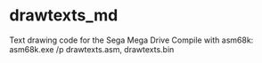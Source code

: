 # drawtexts_md
Text drawing code for the Sega Mega Drive
Compile with asm68k:
    asm68k.exe /p drawtexts.asm, drawtexts.bin
